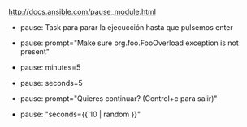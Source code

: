 http://docs.ansible.com/pause_module.html

- pause:
Task para parar la ejecucción hasta que pulsemos enter

- pause: prompt="Make sure org.foo.FooOverload exception is not present"

- pause: minutes=5
- pause: seconds=5

- pause: prompt="Quieres continuar? (Control+c para salir)"


- pause: "seconds={{ 10 | random }}"
